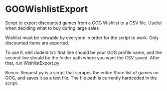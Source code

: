 # GOGWishlistExport
Script to export discounted games from a GOG Wishlist to a CSV file. Useful when deciding what to buy during large sales

Wishlist must be viewable by everyone in order for the script to work. Only discounted items are exported.

To use it, edit dudeId.txt: first line should be your GOG profile name, and the second line should be the folder path where you want the CSV saved.
After that, run WishlistExport.py

Bonus: Request.py is a script that scrapes the entire Store list of games on GOG, and saves it as a text file. The file path is currently hardcoded in the script.

